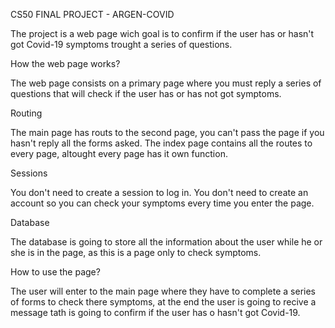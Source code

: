 CS50 FINAL PROJECT - ARGEN-COVID

The project is a web page wich goal is to confirm if the user has or hasn't got Covid-19 symptoms trought a series of
questions.


How the web page works?

The web page consists on a primary page where you must reply a series of questions that will check if the user has or has not got
symptoms.


Routing

The main page has routs to the second page, you can't pass the page if you hasn't reply all the forms asked.
The index page contains all the routes to every page, altought every page has it own function.

Sessions

You don't need to create a session to log in.
You don't need to create an account so you can check your symptoms every time you enter the page.

Database

The database is going to store all the information about the user while he or she is in the page, as this is
a page only to check symptoms.

How to use the page?

The user will enter to the main page where they have to complete a series of forms to check there symptoms, at the
end the user is going to recive a message tath is going to confirm if the user has o hasn't got Covid-19.
 

